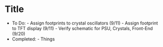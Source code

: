 # Title
- To Do:
	  - Assign footprints to crystal oscillators (9/11)
	  - Assign footprint to TFT display (9/11)
	  - Verify schematic for PSU, Crystals, Front-End (9/20)
- Completed:
	  - Things
